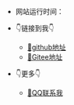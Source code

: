 <!-- _navbar.md -->

- 网站运行时间：<span id="sitetime"></span>

- 👇链接到我👇			 
  - [🤣github地址](https://github.com/zouzhaozzzz)
  - [🤣Gitee地址](https://gitee.com/zouzhaoz)   


* 👇更多👇                              

  - [🤣QQ联系我](http://wpa.qq.com/msgrd?v=3&uin=2220359388&site=qq&menu=yes)

  

